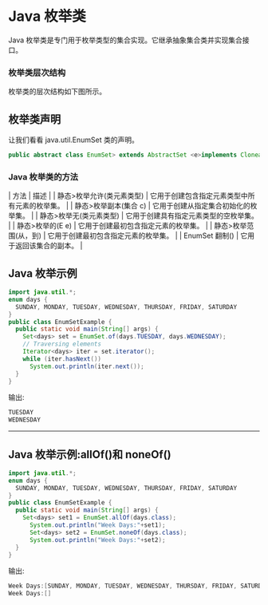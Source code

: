 # Java 枚举类



Java 枚举类是专门用于枚举类型的集合实现。它继承抽象集合类并实现集合接口。

### 枚举类层次结构

枚举类的层次结构如下图所示。

## 枚举类声明

让我们看看 java.util.EnumSet 类的声明。

```java
public abstract class EnumSet> extends AbstractSet <e>implements Cloneable, Serializable</e> 
```

### Java 枚举类的方法

| 方法 | 描述 |
| 静态<e extends="" enum="">>枚举<e>允许(类<e>元素类型)</e></e></e> | 它用于创建包含指定元素类型中所有元素的枚举集。 |
| 静态<e extends="" enum="">>枚举<e>副本(集合 <e>c)</e></e></e> | 它用于创建从指定集合初始化的枚举集。 |
| 静态<e extends="" enum="">>枚举<e>无(类<e>元素类型)</e></e></e> | 它用于创建具有指定元素类型的空枚举集。 |
| 静态<e extends="" enum="">>枚举<e>的(E e)</e></e> | 它用于创建最初包含指定元素的枚举集。 |
| 静态<e extends="" enum="">>枚举<e>范围(从，到)</e></e> | 它用于创建最初包含指定元素的枚举集。 |
| EnumSet <e>翻制()</e> | 它用于返回该集合的副本。 |

## Java 枚举示例

```java
import java.util.*;
enum days {
  SUNDAY, MONDAY, TUESDAY, WEDNESDAY, THURSDAY, FRIDAY, SATURDAY
}
public class EnumSetExample {
  public static void main(String[] args) {
    Set<days> set = EnumSet.of(days.TUESDAY, days.WEDNESDAY);
    // Traversing elements
    Iterator<days> iter = set.iterator();
    while (iter.hasNext())
      System.out.println(iter.next());
  }
}

```

输出:

```java
TUESDAY
WEDNESDAY

```

* * *

## Java 枚举示例:allOf()和 noneOf()

```java
import java.util.*;
enum days {
  SUNDAY, MONDAY, TUESDAY, WEDNESDAY, THURSDAY, FRIDAY, SATURDAY
}
public class EnumSetExample {
  public static void main(String[] args) {
    Set<days> set1 = EnumSet.allOf(days.class);
      System.out.println("Week Days:"+set1);
      Set<days> set2 = EnumSet.noneOf(days.class);
      System.out.println("Week Days:"+set2);   
  }
}

```

输出:

```java
Week Days:[SUNDAY, MONDAY, TUESDAY, WEDNESDAY, THURSDAY, FRIDAY, SATURDAY]
Week Days:[]

```